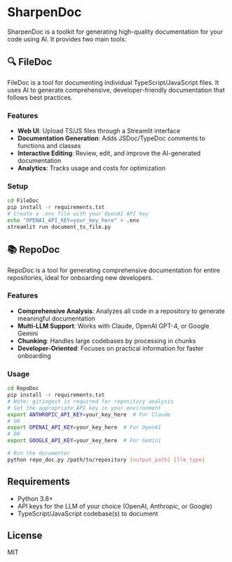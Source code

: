 # SharpenDoc

SharpenDoc is a toolkit for generating high-quality documentation for your code using AI. It provides two main tools:

## 🔍 FileDoc

FileDoc is a tool for documenting individual TypeScript/JavaScript files. It uses AI to generate comprehensive, developer-friendly documentation that follows best practices.

### Features

- **Web UI**: Upload TS/JS files through a Streamlit interface
- **Documentation Generation**: Adds JSDoc/TypeDoc comments to functions and classes
- **Interactive Editing**: Review, edit, and improve the AI-generated documentation
- **Analytics**: Tracks usage and costs for optimization

### Setup

```bash
cd FileDoc
pip install -r requirements.txt
# Create a .env file with your OpenAI API key
echo "OPENAI_API_KEY=your_key_here" > .env
streamlit run document_ts_file.py
```

## 📚 RepoDoc

RepoDoc is a tool for generating comprehensive documentation for entire repositories, ideal for onboarding new developers.

### Features

- **Comprehensive Analysis**: Analyzes all code in a repository to generate meaningful documentation
- **Multi-LLM Support**: Works with Claude, OpenAI GPT-4, or Google Gemini
- **Chunking**: Handles large codebases by processing in chunks
- **Developer-Oriented**: Focuses on practical information for faster onboarding

### Usage

```bash
cd RepoDoc
pip install -r requirements.txt
# Note: gitingest is required for repository analysis
# Set the appropriate API key in your environment
export ANTHROPIC_API_KEY=your_key_here  # For Claude
# OR
export OPENAI_API_KEY=your_key_here  # For OpenAI
# OR
export GOOGLE_API_KEY=your_key_here  # For Gemini

# Run the documenter
python repo_doc.py /path/to/repository [output_path] [llm_type]
```

## Requirements

- Python 3.8+
- API keys for the LLM of your choice (OpenAI, Anthropic, or Google)
- TypeScript/JavaScript codebase(s) to document

## License

MIT